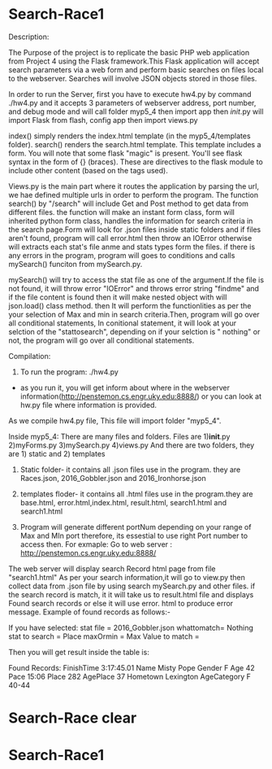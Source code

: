 # Search-Race1





Description:

The Purpose of the project is to replicate the basic PHP web application from Project 4 using the Flask framework.This Flask application will accept search 				parameters via a web form and perform basic searches on files local to the 		webserver. Searches will involve JSON objects stored in those files.

In order to run the Server, first you have to execute hw4.py by command ./hw4.py 	and it accepts 3 parameters of webserver address, port number, and debug mode 	and  will call folder myp5_4 then import app then  _init_.py will import Flask 	 from flash, config app then  import views.py

index() simply renders the index.html template (in the myp5_4/templates folder).
search() renders the search.html template.  This template includes a form.
You will note that some flask "magic" is present.  You'll see flask syntax
in the form of {} (braces).  These are directives to the flask module to 
include other content (based on the tags used).

Views.py is the main part  where it routes the application by parsing the url, 	we hae defined multiple urls in order to perform the program.
The function search() by "/search" will include Get and Post method to get data from different files. the function will make an instant form class, form will inherited python form class, handles the information for search criteria in the search page.Form will look for .json files inside static folders  and if files aren't found, program will call error.html then throw an IOError otherwise will extracts each stat's file anme and stats types form the files. if there is any errors in the program, program will goes to conditions and calls mySearch() funciton from mySearch.py.

mySearch() will try to access the stat file as one of the argument.If the file 	is not found, it will throw error "IOError" and throws error string "findme" 	and if the file content is found then it will make nested object with  will 	json.load() class method. then It will perform the functionlities as per 		the  your selection of Max and min in search criteria.Then, program will go 	over all conditional statements, In conitional statement, it will  look at  	your selction of the "stattosearch", depending on if your selction is 	"		nothing" or not,  the program will go over all conditional statements.




Compilation:

1) To run the program:	./hw4.py
- as you run it, you will get inform about where in the  webserver information(http://penstemon.cs.engr.uky.edu:8888/)  or you can look at hw.py file where information is provided.

As we compile hw4.py file, This file will import folder "myp5_4".

Inside myp5_4:
There are many files and folders.
Files are  1)__init__.py 2)myForms.py 3)mySearch.py 4)views.py 
And there are two folders, they are 1) static and 2) templates

1) Static folder- it contains all .json files use in the program. they are Races.json, 						2016_Gobbler.json and 2016_Ironhorse.json 
2) templates floder- it contains all .html files use in the program.they are base.html, 					error.html,index.html, result.html, search1.html and search1.html

2) Program will generate different portNum depending on your range of Max and MIn port 		therefore, its essestial to use right Port number to access then.
For exmaple: Go to web server : http://penstemon.cs.engr.uky.edu:8888/

The web server will display search Record  html page  from file "search1.html"
As per your search information,it will  go to view.py then collect data from .json file by using  search mySearch.py  and other files. if the search record is match, it it will take us to result.html file and displays Found search records or else it will use error. html to produce error message. Example of found records as follows:-



If you have selected:
stat file = 2016_Gobbler.json
whattomatch= Nothing
stat to search = Place
maxOrmin = Max
Value to match = 

Then you will get result inside the table is:

Found Records:
FinishTime	3:17:45.01
Name	Misty Pope
Gender	F
Age	42
Pace	15:06
Place	282
AgePlace	37
Hometown	Lexington
AgeCategory	F 40-44





# Search-Race clear
# Search-Race1
